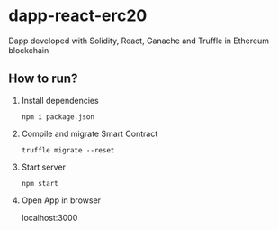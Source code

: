 # dapp-react-erc20
Dapp developed with Solidity, React, Ganache and Truffle in Ethereum blockchain 

How to run?
--

1. Install dependencies

   `npm i package.json`

2. Compile and migrate Smart Contract

   `truffle migrate --reset`

3. Start server

   `npm start`

4. Open App in browser

   localhost:3000